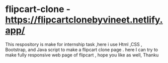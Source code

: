 # flipcart-clone -https://flipcartclonebyvineet.netlify.app/
 
This respository is make for internship task ,here i use Html ,CSS , Bootstrap, and Java script to make a flipcart clone page . here I can try to make fully responsive web page of flipcart , hope you like as well, Thanku 
